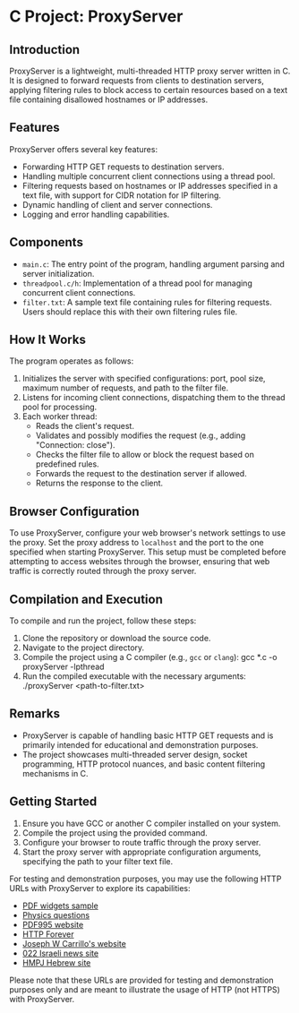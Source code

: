 # C Project: ProxyServer

## Introduction

ProxyServer is a lightweight, multi-threaded HTTP proxy server written in C. It is designed to forward requests from clients to destination servers, applying filtering rules to block access to certain resources based on a text file containing disallowed hostnames or IP addresses.

## Features

ProxyServer offers several key features:

- Forwarding HTTP GET requests to destination servers.
- Handling multiple concurrent client connections using a thread pool.
- Filtering requests based on hostnames or IP addresses specified in a text file, with support for CIDR notation for IP filtering.
- Dynamic handling of client and server connections.
- Logging and error handling capabilities.

## Components

- `main.c`: The entry point of the program, handling argument parsing and server initialization.
- `threadpool.c/h`: Implementation of a thread pool for managing concurrent client connections.
- `filter.txt`: A sample text file containing rules for filtering requests. Users should replace this with their own filtering rules file.

## How It Works

The program operates as follows:

1. Initializes the server with specified configurations: port, pool size, maximum number of requests, and path to the filter file.
2. Listens for incoming client connections, dispatching them to the thread pool for processing.
3. Each worker thread:
   - Reads the client's request.
   - Validates and possibly modifies the request (e.g., adding "Connection: close").
   - Checks the filter file to allow or block the request based on predefined rules.
   - Forwards the request to the destination server if allowed.
   - Returns the response to the client.

## Browser Configuration

To use ProxyServer, configure your web browser's network settings to use the proxy. Set the proxy address to `localhost` and the port to the one specified when starting ProxyServer. 
This setup must be completed before attempting to access websites through the browser, ensuring that web traffic is correctly routed through the proxy server.

## Compilation and Execution

To compile and run the project, follow these steps:

1. Clone the repository or download the source code.
2. Navigate to the project directory.
3. Compile the project using a C compiler (e.g., `gcc` or `clang`): gcc *.c -o proxyServer -lpthread
4. Run the compiled executable with the necessary arguments: ./proxyServer <port> <pool-size> <max-number-of-request> <path-to-filter.txt>

## Remarks

- ProxyServer is capable of handling basic HTTP GET requests and is primarily intended for educational and demonstration purposes.
- The project showcases multi-threaded server design, socket programming, HTTP protocol nuances, and basic content filtering mechanisms in C.

## Getting Started

1. Ensure you have GCC or another C compiler installed on your system.
2. Compile the project using the provided command.
3. Configure your browser to route traffic through the proxy server.
4. Start the proxy server with appropriate configuration arguments, specifying the path to your filter text file.
   

For testing and demonstration purposes, you may use the following HTTP URLs with ProxyServer to explore its capabilities:

- [PDF widgets sample](http://www.pdf995.com/samples/widgets.pdf)
- [Physics questions](http://www.csun.edu/science/ref/games/questions/97_phys.pdf)
- [PDF995 website](http://www.pdf995.com/)
- [HTTP Forever](http://httpforever.com/index.html)
- [Joseph W Carrillo's website](http://www.josephwcarrillo.com/index.html)
- [022 Israeli news site](http://www.022.co.il/welcome.html)
- [HMPJ Hebrew site](http://www.hmpj.manhi.org.il/)

Please note that these URLs are provided for testing and demonstration purposes only and are meant to illustrate the usage of HTTP (not HTTPS) with ProxyServer.

